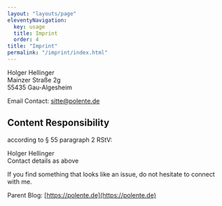 ```yaml
---
layout: "layouts/page"
eleventyNavigation:
  key: usage
  title: Imprint
  order: 4
title: "Imprint"
permalink: "/imprint/index.html"
---
```


Holger Hellinger\
Mainzer Straße 2g\
55435 Gau-Algesheim

Email Contact:
[sitte@polente.de](mailto:sitte@polente.de)

## Content Responsibility

according to § 55 paragraph 2 RStV:

Holger Hellinger\
Contact details as above

If you find something that looks like an issue, do not hesitate to connect with me.

Parent Blog: [https://polente.de](https://polente.de)